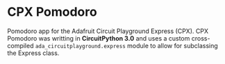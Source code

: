 # CPX Pomodoro
Pomodoro app for the Adafruit Circuit Playground Express (CPX). CPX Pomodoro was writting in **CircuitPython 3.0** and uses a custom cross-compiled `ada_circuitplayground.express` module to allow for subclassing the Express class.
